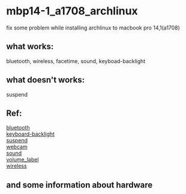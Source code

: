 # mbp14-1_a1708_archlinux
fix some problem while installing archlinux to macbook pro 14,1(a1708)  
## what works:  
bluetooth, wireless, facetime, sound, keyboad-backlight
## what doesn't works:   
suspend  
## Ref:
[bluetooth](https://github.com/leifliddy/macbook12-bluetooth-driver)  
[keyboard-backlight](https://wiki.archlinux.org/title/Mac/Troubleshooting#Keyboard_backlight)  
[suspend](https://wiki.archlinux.org/title/Mac/Troubleshooting#Wake_up_after_suspend)  
[webcam](https://aur.archlinux.org/packages/bcwc-pcie-git)  
[sound](https://github.com/davidjo/snd_hda_macbookpro)  
[volume_label](https://github.com/detly/mactel-boot)  
[wireless](https://aur.archlinux.org/packages/bcm4350-firmware)  
## and some information about hardware
